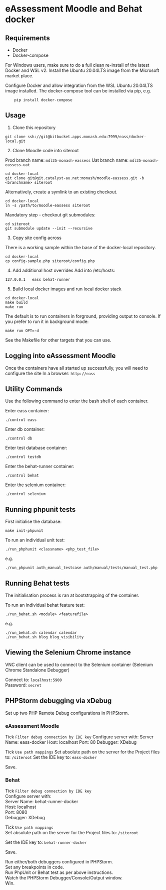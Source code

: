 # eAssessment Moodle and Behat docker

## Requirements

- Docker
- Docker-compose

For Windows users, make sure to do a full clean re-install of the latest Docker and WSL v2.
Install the Ubuntu 20.04LTS image from the Microsoft market place.

Configure Docker and allow integration from the WSL Ubuntu 20.04LTS image installed.
The docker-compose tool can be installed via pip, e.g.
```
    pip install docker-compose
```

## Usage

1. Clone this repository

```
git clone ssh://git@bitbucket.apps.monash.edu:7999/eass/docker-local.git
```

2. Clone Moodle code into siteroot

Prod branch name: ```mdl35-monash-eassess```
Uat branch name: ```mdl35-monash-eassess-uat```

```
cd docker-local
git clone git@git.catalyst-au.net:monash/moodle-eassess.git -b <branchname> siteroot
```

Alternatively, create a symlink to an existing checkout.
```
cd docker-local
ln -s /path/to/moodle-eassess siteroot
```

Mandatory step - checkout git submodules:
```
cd siteroot
git submodule update --init --recursive
```

3. Copy site config across

There is a working sample within the base of the docker-local repository.
```
cd docker-local
cp config-sample.php siteroot/config.php
```

4. Add additional host overrides
Add into /etc/hosts:
```
127.0.0.1   eass behat-runner
```

5. Build local docker images and run local docker stack

```
cd docker-local
make build
make run
```

The default is to run containers in forground, providing output to console.
If you prefer to run it in background mode:
```
make run OPT=-d
```

See the Makefile for other targets that you can use.

## Logging into eAssessment Moodle

Once the containers have all started up successfully, you will need to configure the site
In a browser:
```http://eass```

## Utility Commands

Use the following command to enter the bash shell of each container.

Enter eass container:

```
./control eass
```

Enter db container:

```
./control db
```

Enter test database container:

```
./control testdb
```

Enter the behat-runner container:

```
./control behat
```

Enter the selenium container:

```
./control selenium
```

## Running phpunit tests

First initialise the database:
```
make init-phpunit
```

To run an individual unit test:
```
./run_phphunit <classname> <php_test_file>
```
e.g.
```
./run_phpunit auth_manual_testcase auth/manual/tests/manual_test.php
```

## Running Behat tests

The initialisation process is ran at bootstrapping of the container.

To run an individual behat feature test:
```
./run_behat.sh <module> <featurefile>
```
e.g.
```
./run_behat.sh calendar calendar
./run_behat.sh blog blog_visibility
```

## Viewing the Selenium Chrome instance

VNC client can be used to connect to the Selenium container (Selenium Chrome Standalone Debugger)

Connect to: ```localhost:5900```<br>
Password: ```secret```

## PHPStorm debugging via xDebug

Set up two PHP Remote Debug configurations in PHPStorm.

### eAssessment Moodle
  Tick ```Filter debug connection by IDE key```
  Configure server with:
      Server Name: eass-docker
          Host: localhost
          Port: 80
          Debugger: XDebug
  
  Tick ```Use path mappings```
  Set absolute path on the server for the Project files to: ```/siteroot```
  Set the IDE key to: ```eass-docker```
  
  Save.

### Behat
  Tick ```Filter debug connection by IDE key```<br>
  Configure server with:<br>
      Server Name: behat-runner-docker<br>
          Host: localhost<br>
          Port: 8080<br>
          Debugger: XDebug<br>
  
  Tick ```Use path mappings```<br>
  Set absolute path on the server for the Project files to: ```/siteroot```<br>
  
  Set the IDE key to: ```behat-runner-docker```
  
  Save.

  Run either/both debuggers configured in PHPStorm.<br>
  Set any breakpoints in code.<br>
  Run PhpUnit or Behat test as per above instructions.<br>
  Watch the PHPStorm Debugger/Console/Output window.<br>
  Win.

